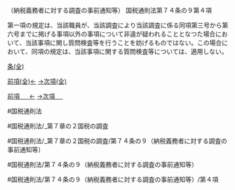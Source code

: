 （納税義務者に対する調査の事前通知等）
国税通則法第７４条の９第４項

第一項の規定は、当該職員が、当該調査により当該調査に係る同項第三号から第六号までに掲げる事項以外の事項について非違が疑われることとなつた場合において、当該事項に関し質問検査等を行うことを妨げるものではない。この場合において、同項の規定は、当該事項に関する質問検査等については、適用しない。

[条(全)](国税通則法＿＿＿＿＿第７４条の９_.md)

[前項(全)←](国税通則法＿＿＿＿＿第７４条の９第３項_.md)    [→次項(全)](国税通則法＿＿＿＿＿第７４条の９第５項_.md)

[前項 　 ←](国税通則法＿＿＿＿＿第７４条の９第３項.md)    [→次項 　 ](国税通則法＿＿＿＿＿第７４条の９第５項.md)



#国税通則法

#国税通則法/_第７章の２国税の調査

#国税通則法/_第７章の２国税の調査/第７４条の９（納税義務者に対する調査の事前通知等）

#国税通則法/第７４条の９（納税義務者に対する調査の事前通知等）

#国税通則法/第７４条の９（納税義務者に対する調査の事前通知等）/第４項

